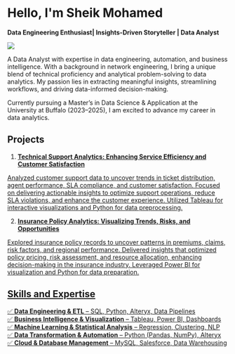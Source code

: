 # Hello, I'm Sheik Mohamed
**Data Engineering Enthusiast| Insights-Driven Storyteller | Data Analyst**

<a href="https://www.linkedin.com/in/sheik-mohamed-p"><img src="https://img.shields.io/badge/-LinkedIn-0072b1?&style=for-the-badge&logo=linkedin&logoColor=white" /></a>

A Data Analyst with expertise in data engineering, automation, and business intelligence. With a background in network engineering, I bring a unique blend of technical proficiency and analytical problem-solving to data analytics. My passion lies in extracting meaningful insights, streamlining workflows, and driving data-informed decision-making.

Currently pursuing a Master’s in Data Science & Application at the University at Buffalo (2023–2025), I am excited to advance my career in data analytics.

## Projects
1. <a href="https://github.com/Sheik1sha/2023-Technical-Support-and-KPI-Analysis-">**Technical Support Analytics: Enhancing Service Efficiency and Customer Satisfaction**

Analyzed customer support data to uncover trends in ticket distribution, agent performance, SLA compliance, and customer satisfaction. Focused on delivering actionable insights to optimize support operations, reduce SLA violations, and enhance the customer experience. Utilized Tableau for interactive visualizations and Python for data preprocessing.

2. <a href="https://github.com/Sheik1sha/Insurance-Policy-Analytics">**Insurance Policy Analytics: Visualizing Trends, Risks, and Opportunities**
   
Explored insurance policy records to uncover patterns in premiums, claims, risk factors, and regional performance. Delivered insights that optimized policy pricing, risk assessment, and resource allocation, enhancing decision-making in the insurance industry. Leveraged Power BI for visualization and Python for data preparation.
   
## Skills and Expertise  

✅ **Data Engineering & ETL** – SQL, Python, Alteryx, Data Pipelines  
✅ **Business Intelligence & Visualization** – Tableau, Power BI, Dashboards  
✅ **Machine Learning & Statistical Analysis** – Regression, Clustering, NLP  
✅ **Data Transformation & Automation** – Python (Pandas, NumPy), Alteryx  
✅ **Cloud & Database Management** – MySQL, Salesforce, Data Warehousing
